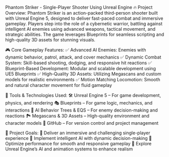 Phantom Striker - Single-Player Shooter Using Unreal Engine 🔥
Project Overview:
Phantom Striker is an action-packed third-person shooter built with Unreal Engine 5, designed to deliver fast-paced combat and immersive gameplay. Players step into the role of a cybernetic warrior, battling against intelligent AI enemies using advanced weapons, tactical movement, and strategic abilities. The game leverages Blueprints for seamless scripting and high-quality 3D assets for stunning visuals.

🎮 Core Gameplay Features:
✅ Advanced AI Enemies: Enemies with dynamic behavior, patrol, attack, and cover mechanics
✅ Dynamic Combat System: Skill-based shooting, dodging, and responsive hit reactions
✅ Blueprint-Based Development: Modular and scalable development using UE5 Blueprints
✅ High-Quality 3D Assets: Utilizing Megascans and custom models for realistic environments
✅ Motion Matching Locomotion: Smooth and natural character movement for fluid gameplay

🔧 Tools & Technologies Used:
🛠 Unreal Engine 5 – For game development, physics, and rendering
🎭 Blueprints – For game logic, mechanics, and interactions
🤖 AI Behavior Trees & EQS – For enemy decision-making and reactions
🏞 Megascans & 3D Assets – High-quality environment and character models
📂 GitHub – For version control and project management

🎯 Project Goals:
🎯 Deliver an immersive and challenging single-player experience
🎯 Implement intelligent AI with dynamic decision-making
🎯 Optimize performance for smooth and responsive gameplay
🎯 Explore Unreal Engine’s AI and animation systems to enhance realism

